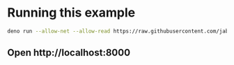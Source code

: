 # Running this example

```sh
deno run --allow-net --allow-read https://raw.githubusercontent.com/jabernardo/rute/master/example/main_app/boot.ts
```

## Open http://localhost:8000
